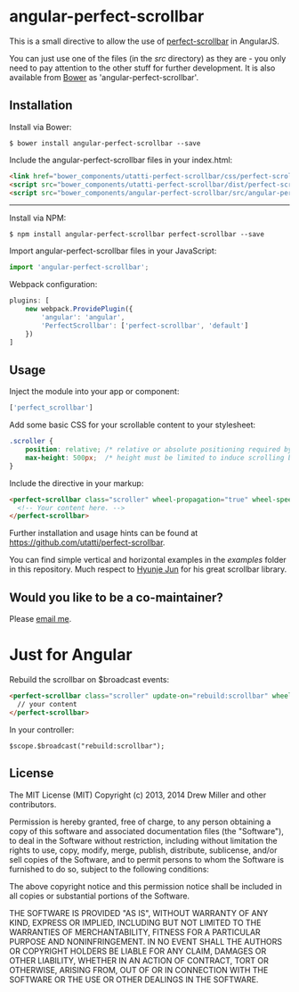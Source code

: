 angular-perfect-scrollbar
=========================

This is a small directive to allow the use of [perfect-scrollbar](https://github.com/utatti/perfect-scrollbar) in AngularJS.

You can just use one of the files (in the *src* directory) as they are - you only need to pay attention to the other stuff for further development. It is also available from [Bower](http://bower.io) as 'angular-perfect-scrollbar'.


Installation
------------

Install via Bower:

```shell
$ bower install angular-perfect-scrollbar --save
```

Include the angular-perfect-scrollbar files in your index.html:

```html
<link href="bower_components/utatti-perfect-scrollbar/css/perfect-scrollbar.css" rel="stylesheet" />
<script src="bower_components/utatti-perfect-scrollbar/dist/perfect-scrollbar.js"></script>
<script src="bower_components/angular-perfect-scrollbar/src/angular-perfect-scrollbar.js"></script>
```

---

Install via NPM:

```shell
$ npm install angular-perfect-scrollbar perfect-scrollbar --save
```

Import angular-perfect-scrollbar files in your JavaScript:

```js
import 'angular-perfect-scrollbar';
```

Webpack configuration:

```js
plugins: [
    new webpack.ProvidePlugin({
        'angular': 'angular',
        'PerfectScrollbar': ['perfect-scrollbar', 'default']
    })
]
```

Usage
-----

Inject the module into your app or component:

```js
['perfect_scrollbar']
```

Add some basic CSS for your scrollable content to your stylesheet:

```css
.scroller {
    position: relative; /* relative or absolute positioning required by Perfect Scrollbar */
    max-height: 500px;  /* height must be limited to induce scrolling behavior */
}
```

Include the directive in your markup:

```html
<perfect-scrollbar class="scroller" wheel-propagation="true" wheel-speed="10" min-scrollbar-length="20">
  <!-- Your content here. -->
</perfect-scrollbar>
```

Further installation and usage hints can be found at https://github.com/utatti/perfect-scrollbar.

You can find simple vertical and horizontal examples in the *examples* folder in this repository.  Much respect to [Hyunje Jun](https://github.com/utatti) for his great scrollbar library.

Would you like to be a co-maintainer?
-------------------------------------

Please [email me](https://github.com/itsdrewmiller).


Just for Angular
=========================
Rebuild the scrollbar on $broadcast events:

```html
<perfect-scrollbar class="scroller" update-on="rebuild:scrollbar" wheel-propagation="true" wheel-speed="10" min-scrollbar-length="20">
  // your content
</perfect-scrollbar>
```

In your controller:

````
$scope.$broadcast("rebuild:scrollbar");
````

License
-------

The MIT License (MIT) Copyright (c) 2013, 2014 Drew Miller and other contributors.

Permission is hereby granted, free of charge, to any person obtaining a copy of this software and associated documentation files (the "Software"), to deal in the Software without restriction, including without limitation the rights to use, copy, modify, merge, publish, distribute, sublicense, and/or sell copies of the Software, and to permit persons to whom the Software is furnished to do so, subject to the following conditions:

The above copyright notice and this permission notice shall be included in all copies or substantial portions of the Software.

THE SOFTWARE IS PROVIDED "AS IS", WITHOUT WARRANTY OF ANY KIND, EXPRESS OR IMPLIED, INCLUDING BUT NOT LIMITED TO THE WARRANTIES OF MERCHANTABILITY, FITNESS FOR A PARTICULAR PURPOSE AND NONINFRINGEMENT. IN NO EVENT SHALL THE AUTHORS OR COPYRIGHT HOLDERS BE LIABLE FOR ANY CLAIM, DAMAGES OR OTHER LIABILITY, WHETHER IN AN ACTION OF CONTRACT, TORT OR OTHERWISE, ARISING FROM, OUT OF OR IN CONNECTION WITH THE SOFTWARE OR THE USE OR OTHER DEALINGS IN THE SOFTWARE.
